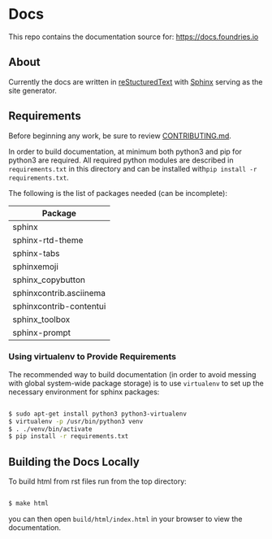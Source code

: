 # Docs

This repo contains the documentation source for: <https://docs.foundries.io>

## About

Currently the docs are written in
[reStucturedText](https://docutils.sourceforge.io/rst.html) with
[Sphinx](https://www.sphinx-doc.org/en/master/) serving as the site generator.

## Requirements

Before beginning any work, be sure to review [CONTRIBUTING.md](CONTRIBUTING.md).

In order to build documentation, at minimum both python3 and pip for python3 are
required. All required python modules are described in ```requirements.txt``` in this
directory and can be installed with```pip install -r requirements.txt```.

The following is the list of packages needed (can be incomplete):

| Package                 |
| ----------------------- |
| sphinx                  |
| sphinx-rtd-theme        |
| sphinx-tabs             |
| sphinxemoji             |
| sphinx_copybutton       |
| sphinxcontrib.asciinema |
| sphinxcontrib-contentui |
| sphinx_toolbox          |
| sphinx-prompt           |

### Using virtualenv to Provide Requirements

The recommended way to build documentation (in order to avoid messing with
global system-wide package storage) is to use `virtualenv` to set up the
necessary environment for sphinx packages:

```bash

$ sudo apt-get install python3 python3-virtualenv
$ virtualenv -p /usr/bin/python3 venv
$ . ./venv/bin/activate
$ pip install -r requirements.txt

```

## Building the Docs Locally

To build html from rst files run from the top directory:

```bash

$ make html

```

you can then open `build/html/index.html` in your browser to view the
documentation.
